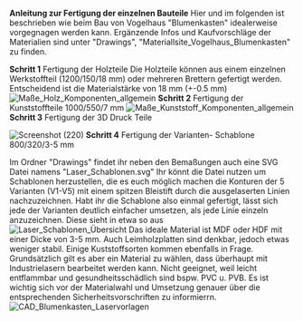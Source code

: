__Anleitung zur Fertigung der einzelnen Bauteile__
Hier und im folgenden ist beschrieben wie beim Bau von Vogelhaus "Blumenkasten" idealerweise vorgegnagen werden kann. Ergänzende Infos und Kaufvorschläge der Materialien sind unter "Drawings", "Materiallsite_Vogelhaus_Blumenkasten" zu finden. 

__Schritt 1__ Fertigung der Holzteile
Die Holzteile können aus einem einzelnen Werkstoffteil (1200/150/18
mm) oder mehreren Brettern gefertigt werden. Entscheidend ist die Materialstärke von 18 mm (+-0.5 mm) 
![Maße_Holz_Komponenten_allgemein](https://github.com/user-attachments/assets/ace79ac5-c71b-4e33-96fb-10db28858783)
__Schritt 2__ Fertigung der Kunststoffteile 
1000/550/7
mm
![Maße_Kunststoff_Komponenten_allgemein](https://github.com/user-attachments/assets/e1bbb7f0-3812-4325-95ea-8a4ef52fe5c5)
__Schritt 3__ Fertigung der 3D Druck Teile 

![Screenshot (220)](https://github.com/user-attachments/assets/7dcbe37e-320a-42c9-bafc-f180ae45f9b0)
__Schritt 4__ Fertigung der Varianten- Schablone 
800/320/3-5
mm

Im Ordner "Drawings" findet ihr neben den Bemaßungen auch eine SVG Datei namens "Laser_Schablonen.svg" Ihr könnt die Datei nutzen um Schablonen herzustellen, die es euch möglich machen die Konturen der 5 Varianten (V1-V5) mit einem spitzen Bleistift durch die ausgelaserten Linien nachzuzeichnen. Habt ihr die Schablone also einmal gefertigt, lässt sich jede der Varianten deutlich einfacher umsetzen, als jede Linie einzeln anzuzeichnen. Diese sieht in etwa so aus  
![Laser_Schablonen_Übersicht](https://github.com/user-attachments/assets/7fcbe509-ae97-4043-8d28-7db81321f294)
Das ideale Material ist MDF oder HDF mit einer Dicke von 3-5 mm. Auch Leimholzplatten sind denkbar, jedoch etwas weniger stabil. Einige Kuststoffsorten kommen ebenfalls in Frage.  Grundsätzlich gilt es aber ein Material zu wählen, dass überhaupt mit Industrielasern bearbeitet werden kann. Nicht geeignet, weil leicht entflammbar und gesundheitsschädlich sind bspw. PVC u. PVB. Es ist wichtig sich vor der Materialwahl und Umsetzung genauer über die entsprechenden Sicherheitsvorschriften zu informierrn.   
![CAD_Blumenkasten_Laservorlagen](https://github.com/user-attachments/assets/c39a5036-7ba8-423d-8a2a-dae85535edfc)





